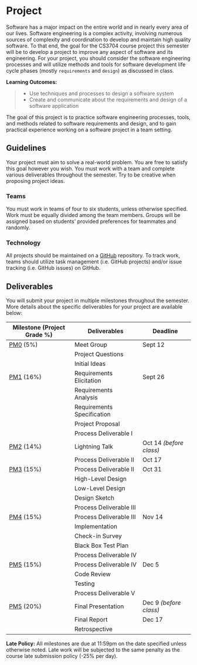 # Project

Software has a major impact on the entire world and in nearly every area of our lives. Software engineering is a complex activity, involving numerous sources of complexity and coordination to develop and maintain high quality software. To that end, the goal for the CS3704 course project this semester will be to develop a project to improve any aspect of software and its engineering. For your project, you should consider the software engineering processes and will utilize methods and tools for software development life cycle phases (mostly `requirements` and `design`) as discussed in class.

**Learning Outcomes:**
> * Use techniques and processes to design a software system
> * Create and communicate about the requirements and design of a software application

The goal of this project is to practice software engineering processes, tools, and methods related to software requirements and design, and to gain practical experience working on a software project in a team setting.

## Guidelines

Your project must aim to solve a real-world problem. You are free to satisfy this goal however you wish. You must work with a team and complete various deliverables throughout the semester. Try to be creative when proposing project ideas.

### Teams

You must work in teams of four to six students, unless otherwise specified. Work must be equally divided among the team members. Groups will be assigned based on students' provided preferences for teammates and randomly.

### Technology

All projects should be maintained on a [GitHub](https://github.com) repository. To track work, teams should utilize task management (i.e. GitHub projects) and/or issue tracking (i.e. GitHub issues) on GitHub.

## Deliverables

You will submit your project in multiple milestones throughout the semester. More details about the specific deliverables for your project are available below:

|  Milestone (Project Grade %) | Deliverables     |  Deadline       |
|---------|----------------------------------|-----------------|
| [PM0](./PM0.md) (5%)  | Meet Group  | Sept 12 |
|             | Project Questions     |         |
|             | Initial Ideas         |         |
| [PM1](./PM1.md) (16%) | Requirements Elicitation | Sept 26 |
|             | Requirements Analysis |         |
|             | Requirements Specification |    |
|             | Project Proposal      |         |
|             | Process Deliverable I |         |
| [PM2](./PM2.md) (14%) | Lightning Talk        |  Oct 14 _(before class)_  |
|             | Process Deliverable II|  Oct 17 |
| [PM3](./PM3.md) (15%) | Process Deliverable II|  Oct 31 |
|             | High-Level Design     |         |
|             | Low-Level Design      |         |
|             | Design Sketch         |         |
|             | Process Deliverable III |       |
| [PM4](./PM4.md) (15%) | Process Deliverable III| Nov 14 |
|             | Implementation        |         |
|             | Check-in Survey       |         |
|             | Black Box Test Plan   |         |
|             | Process Deliverable IV|         |
| [PM5](./PM5.md) (15%) | Process Deliverable IV|  Dec 5  |
|             | Code Review           |         |
|             | Testing               |         |
|             | Process Deliverable V |         |
| [PM5](./PM6.md) (20%) | Final Presentation    |  Dec 9 _(before class)_ |
|             | Final Report          |  Dec 17 |
|             | Retrospective         |         |

__Late Policy:__ All milestones are due at 11:59pm on the date specified unless otherwise noted. Late work will be subjected to the same penalty as the course late submission policy (-25% per day).
